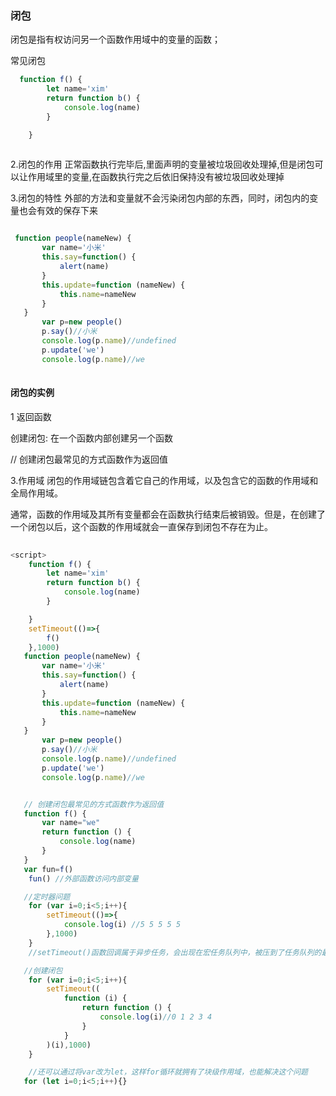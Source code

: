 ### 闭包
闭包是指有权访问另一个函数作用域中的变量的函数；

常见闭包

```js
  function f() {
        let name='xim'
        return function b() {
            console.log(name)
        }

    }
    
   ```
    
 2.闭包的作用
正常函数执行完毕后,里面声明的变量被垃圾回收处理掉,但是闭包可以让作用域里的变量,在函数执行完之后依旧保持没有被垃圾回收处理掉

3.闭包的特性
外部的方法和变量就不会污染闭包内部的东西，同时，闭包内的变量也会有效的保存下来


```js

 function people(nameNew) {
       var name='小米'
       this.say=function() {
           alert(name)
       }
       this.update=function (nameNew) {
           this.name=nameNew
       }
   }
       var p=new people()
       p.say()//小米
       console.log(p.name)//undefined
       p.update('we')
       console.log(p.name)//we
       
  ```
  
  #### 闭包的实例
  1 返回函数
  
  创建闭包: 在一个函数内部创建另一个函数
  
  // 创建闭包最常见的方式函数作为返回值
  
3.作用域
闭包的作用域链包含着它自己的作用域，以及包含它的函数的作用域和全局作用域。

通常，函数的作用域及其所有变量都会在函数执行结束后被销毁。但是，在创建了一个闭包以后，这个函数的作用域就会一直保存到闭包不存在为止。
  
```js
  
<script>
    function f() {
        let name='xim'
        return function b() {
            console.log(name)
        }

    }
    setTimeout(()=>{
        f()
    },1000)
   function people(nameNew) {
       var name='小米'
       this.say=function() {
           alert(name)
       }
       this.update=function (nameNew) {
           this.name=nameNew
       }
   }
       var p=new people()
       p.say()//小米
       console.log(p.name)//undefined
       p.update('we')
       console.log(p.name)//we


   // 创建闭包最常见的方式函数作为返回值
   function f() {
       var name="we"
       return function () {
           console.log(name)
       }
   }
   var fun=f()
    fun() //外部函数访问内部变量

   //定时器问题
    for (var i=0;i<5;i++){
        setTimeout(()=>{
            console.log(i) //5 5 5 5 5
        },1000)
    }
    //setTimeout()函数回调属于异步任务，会出现在宏任务队列中，被压到了任务队列的最后，在这段代码应该是for循环这个同步任务执行完成后才会轮到它

   //创建闭包
    for (var i=0;i<5;i++){
        setTimeout((
            function (i) {
                return function () {
                    console.log(i)//0 1 2 3 4
                }
            }
        )(i),1000)
    }

    //还可以通过将var改为let，这样for循环就拥有了块级作用域，也能解决这个问题
   for (let i=0;i<5;i++){}
